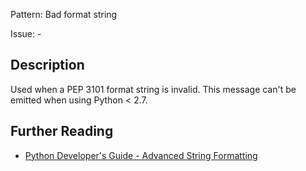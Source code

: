 Pattern: Bad format string

Issue: -

## Description

Used when a PEP 3101 format string is invalid. This message can't be emitted when using Python < 2.7.

## Further Reading

* [Python Developer's Guide - Advanced String Formatting](https://www.python.org/dev/peps/pep-3101)
